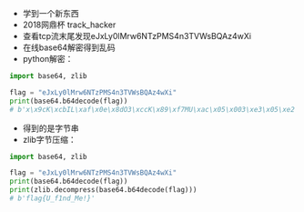 - 学到一个新东西
- 2018网鼎杯 track_hacker
- 查看tcp流末尾发现eJxLy0lMrw6NTzPMS4n3TVWsBQAz4wXi
- 在线base64解密得到乱码
- python解密：
```python
import base64, zlib

flag = "eJxLy0lMrw6NTzPMS4n3TVWsBQAz4wXi"
print(base64.b64decode(flag))
# b'x\x9cK\xcbIL\xaf\x0e\x8dO3\xccK\x89\xf7MU\xac\x05\x003\xe3\x05\xe2'
```
- 得到的是字节串
- zlib字节压缩：
```python
import base64, zlib

flag = "eJxLy0lMrw6NTzPMS4n3TVWsBQAz4wXi"
print(base64.b64decode(flag))
print(zlib.decompress(base64.b64decode(flag)))
# b'flag{U_f1nd_Me!}'
```